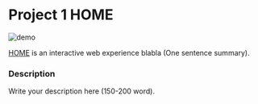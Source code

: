 # Project 1 HOME

![demo](https://media.giphy.com/media/WVFSuLvNSRAN1EBJQ2/giphy.gif)

[HOME](https://lesleymoon.github.io/iml300/project-1/) is an interactive web experience blabla (One sentence summary).

### Description

Write your description here (150-200 word).
